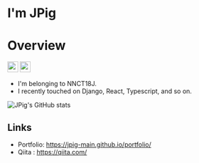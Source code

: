 # I'm JPig

# Overview

<style>img{display: inline-block}</style>
<img src="https://img.shields.io/badge/Age-18-blue.svg" height="24px" />
<img src="https://img.shields.io/badge/School-NIT,Nagano College-blue.svg" height="24px" />

- I'm belonging to NNCT18J.
- I recently touched on Django, React, Typescript, and so on.

[![JPig's GitHub stats](https://github-readme-stats.vercel.app/api?username=JPig-Main)](https://github.com/anuraghazra/github-readme-stats)

## Links

- Portfolio: https://jpig-main.github.io/portfolio/
- Qiita : https://qiita.com/
